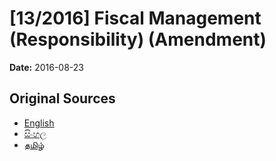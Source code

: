 # [13/2016] Fiscal Management (Responsibility) (Amendment)

**Date:** 2016-08-23

## Original Sources

- [English](https://documents.gov.lk/view/acts/2016/8/13-2016_E.pdf)
- [සිංහල](https://documents.gov.lk/view/acts/2016/8/13-2016_S.pdf)
- [தமிழ்](https://documents.gov.lk/view/acts/2016/8/13-2016_T.pdf)
